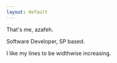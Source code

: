 ```yaml
---
layout: default
---
```


That's me, azafeh.

Software Developer, SP based.

I like my lines to be widthwise increasing.
